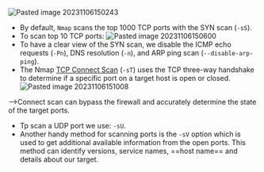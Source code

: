 ![Pasted image 20231106150243](https://github.com/user-attachments/assets/4908677a-a379-464b-8179-9aeb504b7757)
- By default, `Nmap` scans the top 1000 TCP ports with the SYN scan (`-sS`).
- To scan top 10 TCP ports: ![Pasted image 20231106150600](https://github.com/user-attachments/assets/3e52fcd2-dc0a-4131-ab91-6bbb0b70dbc4)
- To have a clear view of the SYN scan, we disable the ICMP echo requests (`-Pn`), DNS resolution (`-n`), and ARP ping scan (`--disable-arp-ping`).
- The Nmap [TCP Connect Scan](https://nmap.org/book/scan-methods-connect-scan.html) (`-sT`) uses the TCP three-way handshake to determine if a specific port on a target host is open or closed.![Pasted image 20231106151008](https://github.com/user-attachments/assets/31f363d1-d66a-4db5-bb45-a26576423bb7)

 -->Connect scan can bypass the firewall and accurately determine the state of the target ports.
- Tp scan a UDP port we use: `-sU`.
- Another handy method for scanning ports is the `-sV` option which is used to get additional available information from the open ports. This method can identify versions, service names, ==host name== and details about our target.
